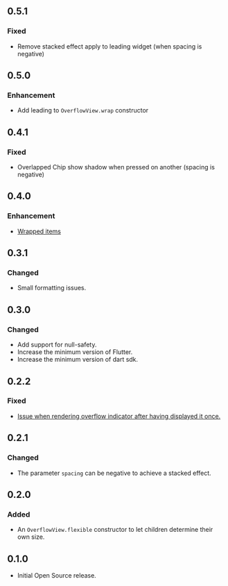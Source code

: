 ## 0.5.1
### Fixed
* Remove stacked effect apply to leading widget (when spacing is negative)

## 0.5.0
### Enhancement
* Add leading to `OverflowView.wrap` constructor

## 0.4.1
### Fixed
* Overlapped Chip show shadow when pressed on another (spacing is negative)

## 0.4.0
### Enhancement
* [Wrapped items](https://github.com/letsar/overflow_view/issues/2)

## 0.3.1
### Changed
* Small formatting issues.

## 0.3.0
### Changed
* Add support for null-safety.
* Increase the minimum version of Flutter.
* Increase the minimum version of dart sdk.

## 0.2.2
### Fixed
* [Issue when rendering overflow indicator after having displayed it once.](https://github.com/letsar/overflow_view/issues/3)

## 0.2.1
### Changed
* The parameter `spacing` can be negative to achieve a stacked effect.

## 0.2.0
### Added
* An `OverflowView.flexible` constructor to let children determine their own size.

## 0.1.0
* Initial Open Source release.
